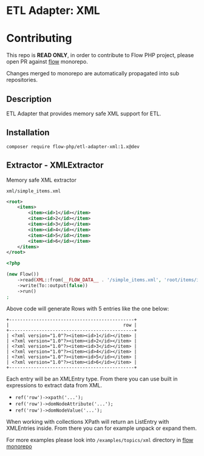 # ETL Adapter: XML

# Contributing

This repo is **READ ONLY**, in order to contribute to Flow PHP project, please
open PR against [flow](https://github.com/flow-php/flow) monorepo.

Changes merged to monorepo are automatically propagated into sub repositories.

## Description

ETL Adapter that provides memory safe XML support for ETL.

## Installation

```
composer require flow-php/etl-adapter-xml:1.x@dev
```

## Extractor - XMLExtractor

Memory safe XML extractor 

`xml/simple_items.xml`

```xml
<root>
    <items>
        <item><id>1</id></item>
        <item><id>2</id></item>
        <item><id>3</id></item>
        <item><id>4</id></item>
        <item><id>5</id></item>
        <item><id>6</id></item>
    </items>
</root>
```

```php 
<?php

(new Flow())
    ->read(XML::from(__FLOW_DATA__ . '/simple_items.xml', 'root/items/item'))
    ->write(To::output(false))
    ->run()
;
```

Above code will generate Rows with 5 entries like the one below:

```shell
+----------------------------------------------+
|                                          row |
+----------------------------------------------+
| <?xml version="1.0"?><item><id>1</id></item> |
| <?xml version="1.0"?><item><id>2</id></item> |
| <?xml version="1.0"?><item><id>3</id></item> |
| <?xml version="1.0"?><item><id>4</id></item> |
| <?xml version="1.0"?><item><id>5</id></item> |
| <?xml version="1.0"?><item><id>6</id></item> |
+----------------------------------------------+
```

Each entry will be an XMLEntry type. 
From there you can use built in expressions to extract data from XML.

- `ref('row')->xpath('...');`
- `ref('row')->domNodeAttribute('...');`
- `ref('row')->domNodeValue('...');`

When working with collections XPath will return an ListEntry with XMLEntries inside. 
From there you can for example unpack or expand them. 

For more examples please look into `/examples/topics/xml` directory in [flow monorepo](https://github.com/flow-php/flow)

